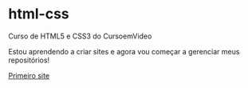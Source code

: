 # html-css
 Curso de HTML5 e CSS3 do CursoemVideo

 Estou aprendendo a criar sites e agora vou começar a gerenciar meus repositórios!

<a href="https://skdev9.github.io/html-css/site_modulo_2/android.html">Primeiro site</a>